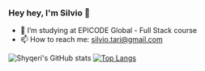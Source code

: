 ### Hey hey, I'm Silvio  👋

- 🌱 I’m studying at EPICODE Global - Full Stack course
- 📫 How to reach me: silvio.tari@gmail.com


![Shyqeri's GitHub stats](https://github-readme-stats.vercel.app/api?username=ShyqeriTari&theme=chartreuse-dark&show_icons=true)
[![Top Langs](https://github-readme-stats.vercel.app/api/top-langs/?username=ShyqeriTari&langs_count=8&theme=chartreuse-dark)](https://github.com/ShyqeriTari/github-readme-stats)


